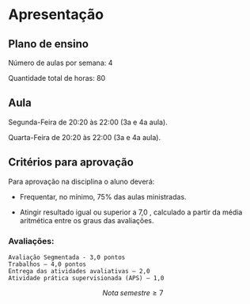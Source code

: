 # Apresentação

## Plano de ensino

Número de aulas por semana: 4

Quantidade total de horas: 80

## Aula 

Segunda-Feira de 20:20 às 22:00 (3a e 4a aula).

Quarta-Feira de 20:20 às 22:00 (3a e 4a aula).


## Critérios para aprovação

Para aprovação na disciplina o aluno deverá:

- Frequentar, no mínimo, 75% das aulas ministradas.

- Atingir resultado igual ou superior a 7,0 , calculado a partir da média aritmética entre os graus das avaliações.


### Avaliações:

    Avaliação Segmentada - 3,0 pontos
    Trabalhos – 4,0 pontos
    Entrega das atividades avaliativas – 2,0
    Atividade prática supervisionada (APS) – 1,0

$$
Nota \;  semestre  \geq 7
$$
    
